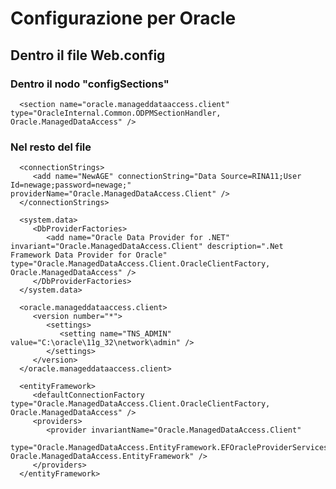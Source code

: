 ﻿
# Configurazione per Oracle

## Dentro il file Web.config

### Dentro il nodo "configSections"


   <!-- Oracle Configuration Section (START) -->
      <section name="oracle.manageddataaccess.client" type="OracleInternal.Common.ODPMSectionHandler, Oracle.ManagedDataAccess" />
   <!-- Oracle Configuration Section (START) -->

### Nel resto del file

   <!-- Oracle Configuration Sections (START) -->
      <connectionStrings>
         <add name="NewAGE" connectionString="Data Source=RINA11;User Id=newage;password=newage;" providerName="Oracle.ManagedDataAccess.Client" />
      </connectionStrings>

      <system.data>
         <DbProviderFactories>
            <add name="Oracle Data Provider for .NET" invariant="Oracle.ManagedDataAccess.Client" description=".Net Framework Data Provider for Oracle" type="Oracle.ManagedDataAccess.Client.OracleClientFactory, Oracle.ManagedDataAccess" />
         </DbProviderFactories>
      </system.data>

      <oracle.manageddataaccess.client>
         <version number="*">
            <settings>
               <setting name="TNS_ADMIN" value="C:\oracle\11g_32\network\admin" />
            </settings>
         </version>
      </oracle.manageddataaccess.client>

      <entityFramework>
         <defaultConnectionFactory type="Oracle.ManagedDataAccess.Client.OracleClientFactory, Oracle.ManagedDataAccess" />
         <providers>
            <provider invariantName="Oracle.ManagedDataAccess.Client"
                      type="Oracle.ManagedDataAccess.EntityFramework.EFOracleProviderServices, Oracle.ManagedDataAccess.EntityFramework" />
         </providers>
      </entityFramework>
   <!-- Oracle Configuration Sections (END) -->